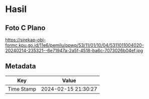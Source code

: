 # Hasil

## Foto C Plano

https://sirekap-obj-formc.kpu.go.id/11e6/pemilu/ppwp/53/11/01/10/04/5311011004020-20240214-235321--6e71947a-2a5f-4518-ba6c-7073026b04ef.jpg


## Metadata

| Key        | Value               |
| ---------- | ------------------- |
| Time Stamp | 2024-02-15 21:30:27 |



